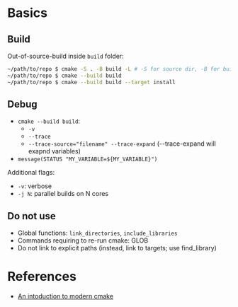 # Basics
## Build
Out-of-source-build inside `build` folder:
```bash
~/path/to/repo $ cmake -S . -B build -L # -S for source dir, -B for build dir, -L to list variables in use
~/path/to/repo $ cmake --build build
~/path/to/repo $ cmake --build build --target install
```
## Debug
* `cmake --build build`:
   * `-v`
   * `--trace`
   * `--trace-source="filename" --trace-expand` (--trace-expand will exapnd variables)
* `message(STATUS "MY_VARIABLE=${MY_VARIABLE}")`

Additional flags:
* `-v`: verbose
* `-j N`: parallel builds on N cores

## Do not use
* Global functions: `link_directories`, `include_libraries`
* Commands requiring to re-run cmake: GLOB
* Do not link to explicit paths (instead, link to targets; use find_library)


# References
* [An intoduction to modern cmake](https://cliutils.gitlab.io/modern-cmake/)

